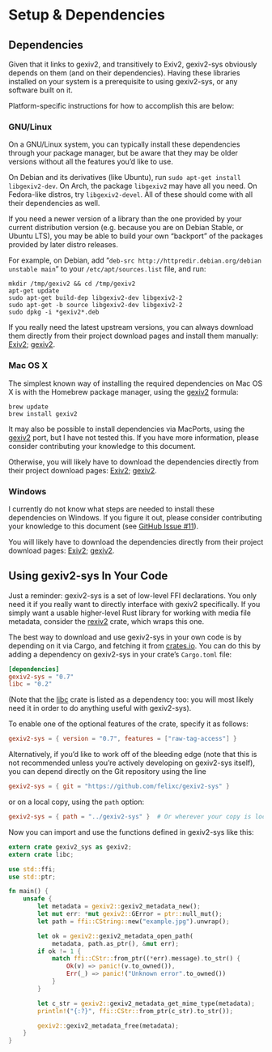 Setup & Dependencies
====================

Dependencies
------------

Given that it links to gexiv2, and transitively to Exiv2, gexiv2-sys obviously
depends on them (and on their dependencies). Having these libraries installed on
your system is a prerequisite to using gexiv2-sys, or any software built on it.

Platform-specific instructions for how to accomplish this are below:

### GNU/Linux

On a GNU/Linux system, you can typically install these dependencies through your
package manager, but be aware that they may be older versions without all the
features you’d like to use.

On Debian and its derivatives (like Ubuntu), run `sudo apt-get install
libgexiv2-dev`. On Arch, the package `libgexiv2` may have all you need. On
Fedora-like distros, try `libgexiv2-devel`. All of these should come with all
their dependencies as well.

If you need a newer version of a library than the one provided by your current
distribution version (e.g. because you are on Debian Stable, or Ubuntu LTS), you
may be able to build your own “backport” of the packages provided by later
distro releases.

For example, on Debian, add “`deb-src http://httpredir.debian.org/debian
unstable main`” to your `/etc/apt/sources.list` file, and run:

```shell
mkdir /tmp/gexiv2 && cd /tmp/gexiv2
apt-get update
sudo apt-get build-dep libgexiv2-dev libgexiv2-2
sudo apt-get -b source libgexiv2-dev libgexiv2-2
sudo dpkg -i *gexiv2*.deb
```

If you really need the latest upstream versions, you can always download them
directly from their project download pages and install them manually:
[Exiv2][exiv2-dl]; [gexiv2][gexiv2-dl].

### Mac OS X

The simplest known way of installing the required dependencies on Mac OS X is
with the Homebrew package manager, using the [gexiv2][gexiv2-brew] formula:

```shell
brew update
brew install gexiv2
```

It may also be possible to install dependencies via MacPorts, using the
[gexiv2][gexiv2-port] port, but I have not tested this. If you have more
information, please consider contributing your knowledge to this document.

Otherwise, you will likely have to download the dependencies directly from their
project download pages: [Exiv2][exiv2-dl]; [gexiv2][gexiv2-dl].

### Windows

I currently do not know what steps are needed to install these dependencies on
Windows. If you figure it out, please consider contributing your knowledge to
this document (see [GitHub Issue #11](https://github.com/felixc/gexiv2-sys/issues/11)).

You will likely have to download the dependencies directly from their project
download pages: [Exiv2][exiv2-dl]; [gexiv2][gexiv2-dl].

[exiv2-dl]: http://www.exiv2.org/download.html
[gexiv2-dl]: https://wiki.gnome.org/Projects/gexiv2/BuildingAndInstalling
[gexiv2-brew]: http://brewformulas.org/Gexiv2
[gexiv2-port]: https://trac.macports.org/browser/trunk/dports/gnome/gexiv2/Portfile


Using gexiv2-sys In Your Code
-----------------------------

Just a reminder: gexiv2-sys is a set of low-level FFI declarations. You only
need it if you really want to directly interface with gexiv2 specifically. If
you simply want a usable higher-level Rust library for working with media file
metadata, consider the [rexiv2][rexiv2] crate, which wraps this one.

The best way to download and use gexiv2-sys in your own code is by depending on
it via Cargo, and fetching it from [crates.io][crates-gexiv2-sys]. You can do
this by adding a dependency on gexiv2-sys in your crate’s `Cargo.toml` file:

```toml
[dependencies]
gexiv2-sys = "0.7"
libc = "0.2"
```

(Note that the [libc][crates-libc] crate is listed as a dependency too: you will
most likely need it in order to do anything useful with gexiv2-sys).

To enable one of the optional features of the crate, specify it as follows:

```toml
gexiv2-sys = { version = "0.7", features = ["raw-tag-access"] }
```

Alternatively, if you’d like to work off of the bleeding edge (note that this is
not recommended unless you’re actively developing on gexiv2-sys itself), you can
depend directly on the Git repository using the line

```toml
gexiv2-sys = { git = "https://github.com/felixc/gexiv2-sys" }
```

or on a local copy, using the `path` option:

```toml
gexiv2-sys = { path = "../gexiv2-sys" }  # Or wherever your copy is located
```

Now you can import and use the functions defined in gexiv2-sys like this:

```rust
extern crate gexiv2_sys as gexiv2;
extern crate libc;

use std::ffi;
use std::ptr;

fn main() {
    unsafe {
        let metadata = gexiv2::gexiv2_metadata_new();
        let mut err: *mut gexiv2::GError = ptr::null_mut();
        let path = ffi::CString::new("example.jpg").unwrap();

        let ok = gexiv2::gexiv2_metadata_open_path(
            metadata, path.as_ptr(), &mut err);
        if ok != 1 {
            match ffi::CStr::from_ptr((*err).message).to_str() {
                Ok(v) => panic!(v.to_owned()),
                Err(_) => panic!("Unknown error".to_owned())
            }
        }

        let c_str = gexiv2::gexiv2_metadata_get_mime_type(metadata);
        println!("{:?}", ffi::CStr::from_ptr(c_str).to_str());

        gexiv2::gexiv2_metadata_free(metadata);
    }
}
```

[crates-gexiv2-sys]: https://crates.io/crates/gexiv2-sys
[crates-libc]: https://crates.io/crates/libc
[rexiv2]: https://github.com/felixc/rexiv2
